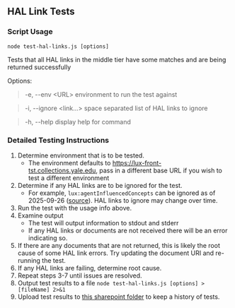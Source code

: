 ## HAL Link Tests

### Script Usage
`node test-hal-links.js [options]`

Tests that all HAL links in the middle tier have some matches and are being returned successfully

Options:
> -e, --env \<URL>         environment to run the test against

>-i, --ignore \<link...>  space separated list of HAL links to ignore

>-h, --help              display help for command

### Detailed Testing Instructions
1. Determine environment that is to be tested. 
    - The environment defaults to https://lux-front-tst.collections.yale.edu, pass in a different base URL if you wish to test a different environment
2. Determine if any HAL links are to be ignored for the test.
    - For example, `lux:agentInfluencedConcepts` can be ignored as of 2025-09-26 ([source](https://teams.microsoft.com/l/message/19:351e0281aaa144d0812b960d216958c6@thread.tacv2/1758895901602?tenantId=dd8cbebb-2139-4df8-b411-4e3e87abeb5c&groupId=4620eac6-0955-4c69-93e8-b493b21f0df6&parentMessageId=1758895901602&teamName=ML%2F%20Cultural%20Heritage%20Support&channelName=1%20-%20LUX_ML&createdTime=1758895901602)). HAL links to ignore may change over time.
3. Run the test with the usage info above.
4. Examine output
    - The test will output information to stdout and stderr
    - If any HAL links or documents are not received there will be an error indicating so.
5. If there are any documents that are not returned, this is likely the root cause of some HAL link errors. Try updating the document URI and re-running the test.
6. If any HAL links are failing, determine root cause.
7. Repeat steps 3-7 until issues are resolved.
8.  Output test results to a file `node test-hal-links.js [options] > [fileName] 2>&1`
9.  Upload test results to [this sharepoint folder](https://yaleedu.sharepoint.com/sites/MarkLogic/Shared%20Documents/Forms/AllItems.aspx?csf=1&web=1&e=ggaXD7&CID=5ae29583%2D0db3%2D4900%2Db273%2D8e19a68ad7cd&FolderCTID=0x0120001363E73515A48741B5983AF0225A4CBD&id=%2Fsites%2FMarkLogic%2FShared%20Documents%2F1%20%2D%20LUX%5FML%2FHAL%20Link%20Tests) to keep a history of tests.
